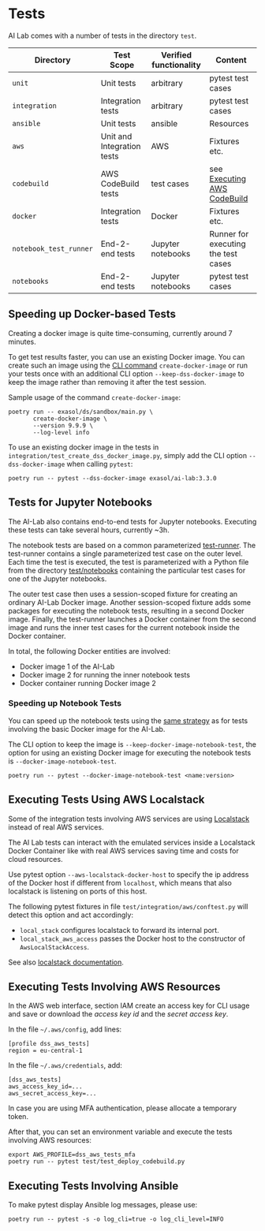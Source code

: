 # Tests

AI Lab comes with a number of tests in the directory `test`.

| Directory              | Test Scope                 | Verified functionality | Content                                                      |
|------------------------|----------------------------|------------------------|--------------------------------------------------------------|
| `unit`                 | Unit tests                 | arbitrary              | pytest test cases                                            |
| `integration`          | Integration tests          | arbitrary              | pytest test cases                                            |
| `ansible`              | Unit tests                 | ansible                | Resources                                                    |
| `aws`                  | Unit and Integration tests | AWS                    | Fixtures etc.                                                |
| `codebuild`            | AWS CodeBuild tests        | test cases             | see [Executing AWS CodeBuild](ci.md#executing-aws-codebuild) |
| `docker`               | Integration tests          | Docker                 | Fixtures etc.                                                |
| `notebook_test_runner` | End-2-end tests            | Jupyter notebooks      | Runner for executing the test cases                          |
| `notebooks`            | End-2-end tests            | Jupyter notebooks      | pytest test cases                                            |

## Speeding up Docker-based Tests

Creating a docker image is quite time-consuming, currently around 7 minutes.

To get test results faster, you can use an existing Docker image. You can create such an image using the [CLI command](commands.md#release-commands) `create-docker-image` or run your tests once with an additional CLI option `--keep-dss-docker-image` to keep the image rather than removing it after the test session.

Sample usage of the command `create-docker-image`:
```shell
poetry run -- exasol/ds/sandbox/main.py \
       create-docker-image \
       --version 9.9.9 \
       --log-level info
```

To use an existing docker image in the tests in `integration/test_create_dss_docker_image.py`, simply add the CLI option `--dss-docker-image` when calling `pytest`:

```shell
poetry run -- pytest --dss-docker-image exasol/ai-lab:3.3.0
```

## Tests for Jupyter Notebooks

The AI-Lab also contains end-to-end tests for Jupyter notebooks. Executing these tests can take several hours, currently ~3h.

The notebook tests are based on a common parameterized [test-runner](../../test/notebook_test_runner/test_notebooks_in_dss_docker_image.py). The test-runner contains a single parameterized test case on the outer level. Each time the test is executed, the test is parameterized with a Python file from the directory [test/notebooks](../../test/notebooks/) containing the particular test cases for one of the Jupyter notebooks.

The outer test case then uses a session-scoped fixture for creating an ordinary AI-Lab Docker image. Another session-scoped fixture adds some packages for executing the notebook tests, resulting in a second Docker image. Finally, the test-runner launches a Docker container from the second image and runs the inner test cases for the current notebook inside the Docker container.

In total, the following Docker entities are involved:
* Docker image 1 of the AI-Lab
* Docker image 2 for running the inner notebook tests
* Docker container running Docker image 2

### Speeding up Notebook Tests

You can speed up the notebook tests using the [same strategy](#speeding-up-docker-based-tests) as for tests involving the basic Docker image for the AI-Lab.

The CLI option to keep the image is `--keep-docker-image-notebook-test`, the option for using an existing Docker image for executing the notebook tests is `--docker-image-notebook-test`.

```shell
poetry run -- pytest --docker-image-notebook-test <name:version>
```

## Executing Tests Using AWS Localstack

Some of the integration tests involving AWS services are using [Localstack](https://docs.docker.com/guides/localstack/) instead of real AWS services.

The AI Lab tests can interact with the emulated services inside a Localstack Docker Container like with real AWS services saving time and costs for cloud resources.

Use pytest option `--aws-localstack-docker-host` to specify the ip address of the Docker host if different from `localhost`, which means that also localstack is listening on ports of this host.

The following pytest fixtures in file `test/integration/aws/conftest.py` will detect this option and act accordingly:

* `local_stack` configures localstack to forward its internal port.
* `local_stack_aws_access` passes the Docker host to the constructor of `AwsLocalStackAccess`.

See also [localstack documentation](https://docs.localstack.cloud/aws/capabilities/networking/external-port-range/).

## Executing Tests Involving AWS Resources

In the AWS web interface, section IAM create an access key for CLI usage and save or download the *access key id* and the *secret access key*.

In the file `~/.aws/config`, add lines:

```
[profile dss_aws_tests]
region = eu-central-1
```

In the file `~/.aws/credentials`, add:

```
[dss_aws_tests]
aws_access_key_id=...
aws_secret_access_key=...
```

In case you are using MFA authentication, please allocate a temporary token.

After that, you can set an environment variable and execute the tests involving AWS resources:

```shell
export AWS_PROFILE=dss_aws_tests_mfa
poetry run -- pytest test/test_deploy_codebuild.py
```

## Executing Tests Involving Ansible

To make pytest display Ansible log messages, please use:

```shell
poetry run -- pytest -s -o log_cli=true -o log_cli_level=INFO
```
